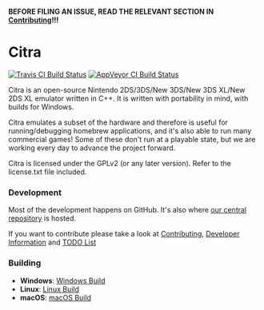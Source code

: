 **BEFORE FILING AN ISSUE, READ THE RELEVANT SECTION IN [Contributing](https://github.com/valentinvanelslande/citra/wiki/Contributing)!!!**

Citra
==============
[![Travis CI Build Status](https://travis-ci.org/valentinvanelslande/citra.svg?branch=master)](https://travis-ci.org/valentinvanelslande/citra)
[![AppVeyor CI Build Status](https://ci.appveyor.com/api/projects/status/k213m9mio0bhwo6a?svg=true)](https://ci.appveyor.com/project/valentinvanelslande/citra)

Citra is an open-source Nintendo 2DS/3DS/New 3DS/New 3DS XL/New 2DS XL emulator written in C++. It is written with portability in mind, with builds for Windows.

Citra emulates a subset of the hardware and therefore is useful for running/debugging homebrew applications, and it's also able to run many commercial games! Some of these don't run at a playable state, but we are working every day to advance the project forward.

Citra is licensed under the GPLv2 (or any later version). Refer to the license.txt file included.

### Development

Most of the development happens on GitHub. It's also where [our central repository](https://github.com/valentinvanelslande/citra) is hosted.

If you want to contribute please take a look at [Contributing](https://github.com/valentinvanelslande/citra/wiki/Contributing), [Developer Information](https://github.com/valentinvanelslande/citra/wiki/Developer-Information) and [TODO List](https://github.com/valentinvanelslande/citra/wiki/TODO-List)

### Building

* __Windows__: [Windows Build](https://github.com/valentinvanelslande/citra/wiki/Building-For-Windows)
* __Linux__: [Linux Build](https://github.com/valentinvanelslande/citra/wiki/Building-For-Linux)
* __macOS__: [macOS Build](https://github.com/valentinvanelslande/citra/wiki/Building-for-macOS)
